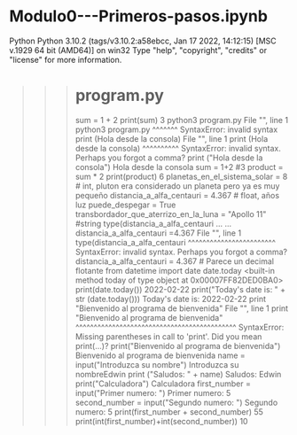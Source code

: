 # Modulo0---Primeros-pasos.ipynb
Python
Python 3.10.2 (tags/v3.10.2:a58ebcc, Jan 17 2022, 14:12:15) [MSC v.1929 64 bit (AMD64)] on win32
Type "help", "copyright", "credits" or "license" for more information.
>>> # program.py
>>> sum = 1 + 2
>>> print(sum)
3
>>> python3 program.py
  File "<stdin>", line 1
    python3 program.py
            ^^^^^^^
SyntaxError: invalid syntax
>>> print (Hola desde la consola)
  File "<stdin>", line 1
    print (Hola desde la consola)
           ^^^^^^^^^^
SyntaxError: invalid syntax. Perhaps you forgot a comma?
>>> print ("Hola desde la consola")
Hola desde la consola
>>> sum = 1+2 #3
>>> product = sum * 2
>>> print(product)
6
>>> planetas_en_el_sistema_solar = 8 # int, pluton era considerado un planeta pero ya es muy pequeño distancia_a_alfa_centauri = 4.367 # float, años luz
>>> puede_despegar = True
>>> transbordador_que_aterrizo_en_la_luna = "Apollo 11" #string
>>> type(distancia_a_alfa_centauri
...
... distancia_a_alfa_centauri =4.367
  File "<stdin>", line 1
    type(distancia_a_alfa_centauri
         ^^^^^^^^^^^^^^^^^^^^^^^^
SyntaxError: invalid syntax. Perhaps you forgot a comma?
>>> distancia_a_alfa_centauri = 4.367 # Parece un decimal flotante
>>> from datetime import date
>>> date.today
<built-in method today of type object at 0x00007FF82DED0BA0>
>>> print(date.today())
2022-02-22
>>> print("Today's date is: " + str (date.today()))
Today's date is: 2022-02-22
>>> print "Bienvenido al programa de bienvenida"
  File "<stdin>", line 1
    print "Bienvenido al programa de bienvenida"
    ^^^^^^^^^^^^^^^^^^^^^^^^^^^^^^^^^^^^^^^^^^^^
SyntaxError: Missing parentheses in call to 'print'. Did you mean print(...)?
>>> print("Bienvenido al programa de bienvenida")
Bienvenido al programa de bienvenida
>>> name = input("Introduzca su nombre")
Introduzca su nombreEdwin
>>> print ("Saludos: " + name)
Saludos: Edwin
>>> print("Calculadora")
Calculadora
>>> first_number = input("Primer numero: ")
Primer numero: 5
>>> second_number = input("Segundo numero: ")
Segundo numero: 5
>>> print(first_number + second_number)
55
>>> print(int(first_number)+int(second_number))
10
>>>
